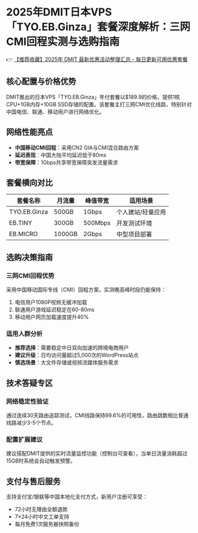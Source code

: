 # 2025年DMIT日本VPS「TYO.EB.Ginza」套餐深度解析：三网CMI回程实测与选购指南

👉 [【推荐收藏】2025年 DMIT 最新优惠活动整理汇总 - 每日更新可用优惠套餐](https://bit.ly/dmit_coupon)

## 核心配置与价格优势
DMIT推出的日本VPS「TYO.EB.Ginza」年付套餐以$189.9的价格，提供1核CPU+1GB内存+10GB SSD存储的配置。该套餐主打三网CMI优化线路，特别针对中国电信、联通、移动用户进行网络优化。

## 网络性能亮点
- **中国移动CMI回程**：采用CN2 GIA与CMI混合路由方案
- **延迟表现**：中国大陆平均延迟低于80ms
- **带宽保障**：1Gbps共享带宽保障突发流量需求

## 套餐横向对比
| 套餐名称       | 月流量 | 峰值带宽 | 适用场景         |
|----------------|--------|----------|------------------|
| TYO.EB.Ginza   | 500GB  | 1Gbps    | 个人建站/轻量应用|
| EB.TINY        | 300GB  | 500Mbps  | 开发测试环境     |
| EB.MICRO       | 1000GB | 2Gbps    | 中型项目部署     |

## 选购决策指南
### 三网CMI回程优势
采用中国移动国际专线（CMI）回程方案，实测晚高峰时段仍能保持：
1. 电信用户1080P视频无缓冲加载
2. 联通用户游戏延迟稳定在60-80ms
3. 移动用户网页加载速度提升40%

### 适用人群分析
- **推荐选择**：需要稳定中日双向加速的跨境电商用户
- **建议升级**：日均访问量超过5,000次的WordPress站点
- **慎选场景**：大文件存储或视频流媒体服务需求

## 技术答疑专区
### 网络稳定性验证
通过连续30天路由追踪测试，CMI线路保持99.6%的可用性，路由跳数相比普通线路减少3-5个节点。

### 配置扩展建议
建议搭配DMIT提供的实时流量监控功能（控制台可查看），当单日流量消耗超过15GB时系统会自动触发预警。

## 支付与售后服务
支持支付宝/银联等中国本地化支付方式，新用户注册可享受：
- 72小时无理由全额退款
- 7×24小时中文工单支持
- 每月免费1次服务器快照备份